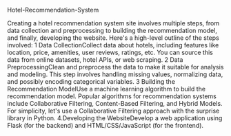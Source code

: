 Hotel-Recommendation-System

Creating a hotel recommendation system site involves multiple steps, from data collection and preprocessing to building the recommendation model, and finally, developing the website. Here's a high-level outline of the steps involved:
1 Data CollectionCollect data about hotels, including features like location, price, amenities, user reviews, ratings, etc. You can source this data from online datasets, hotel APIs, or web scraping.
2 Data PreprocessingClean and preprocess the data to make it suitable for analysis and modeling. This step involves handling missing values, normalizing data, and possibly encoding categorical variables.
3 Building the Recommendation ModelUse a machine learning algorithm to build the recommendation model. Popular algorithms for recommendation systems include Collaborative Filtering, Content-Based Filtering, and Hybrid Models. For simplicity, let's use a Collaborative Filtering approach with the surprise library in Python.
4.Developing the WebsiteDevelop a web application using Flask (for the backend) and HTML/CSS/JavaScript (for the frontend).
